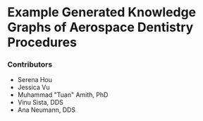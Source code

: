 # Example Generated Knowledge Graphs of Aerospace Dentistry Procedures
 
### Contributors
* Serena Hou
* Jessica Vu
* Muhammad "Tuan" Amith, PhD
* Vinu Sista, DDS
* Ana Neumann, DDS